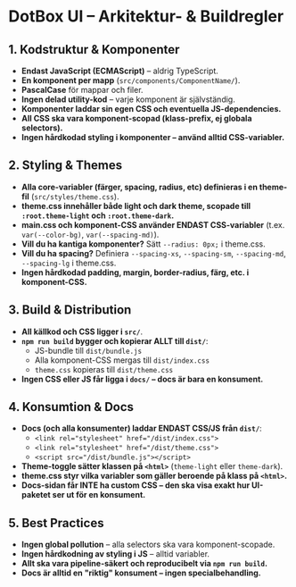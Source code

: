 # DotBox UI – Arkitektur- & Buildregler

## 1. Kodstruktur & Komponenter
- **Endast JavaScript (ECMAScript)** – aldrig TypeScript.
- **En komponent per mapp** (`src/components/ComponentName/`).
- **PascalCase** för mappar och filer.
- **Ingen delad utility-kod** – varje komponent är självständig.
- **Komponenter laddar sin egen CSS och eventuella JS-dependencies.**
- **All CSS ska vara komponent-scopad (klass-prefix, ej globala selectors).**
- **Ingen hårdkodad styling i komponenter – använd alltid CSS-variabler.**

## 2. Styling & Themes
- **Alla core-variabler (färger, spacing, radius, etc) definieras i en theme-fil** (`src/styles/theme.css`).
- **theme.css innehåller både light och dark theme, scopade till `:root.theme-light` och `:root.theme-dark`.**
- **main.css och komponent-CSS använder ENDAST CSS-variabler** (t.ex. `var(--color-bg)`, `var(--spacing-md)`).
- **Vill du ha kantiga komponenter?** Sätt `--radius: 0px;` i theme.css.
- **Vill du ha spacing?** Definiera `--spacing-xs`, `--spacing-sm`, `--spacing-md`, `--spacing-lg` i theme.css.
- **Ingen hårdkodad padding, margin, border-radius, färg, etc. i komponent-CSS.**

## 3. Build & Distribution
- **All källkod och CSS ligger i `src/`**.
- **`npm run build` bygger och kopierar ALLT till `dist/`**:
  - JS-bundle till `dist/bundle.js`
  - Alla komponent-CSS mergas till `dist/index.css`
  - `theme.css` kopieras till `dist/theme.css`
- **Ingen CSS eller JS får ligga i `docs/` – docs är bara en konsument.**

## 4. Konsumtion & Docs
- **Docs (och alla konsumenter) laddar ENDAST CSS/JS från `dist/`**:
  - `<link rel="stylesheet" href="/dist/index.css">`
  - `<link rel="stylesheet" href="/dist/theme.css">`
  - `<script src="/dist/bundle.js"></script>`
- **Theme-toggle sätter klassen på `<html>`** (`theme-light` eller `theme-dark`).
- **theme.css styr vilka variabler som gäller beroende på klass på `<html>`.**
- **Docs-sidan får INTE ha custom CSS – den ska visa exakt hur UI-paketet ser ut för en konsument.**

## 5. Best Practices
- **Ingen global pollution** – alla selectors ska vara komponent-scopade.
- **Ingen hårdkodning av styling i JS** – alltid variabler.
- **Allt ska vara pipeline-säkert och reproducibelt via `npm run build`.**
- **Docs är alltid en "riktig" konsument – ingen specialbehandling.** 